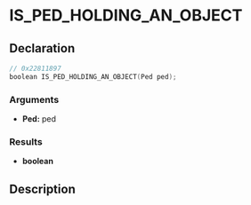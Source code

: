 # IS_PED_HOLDING_AN_OBJECT

## Declaration
```cpp
// 0x22811897
boolean IS_PED_HOLDING_AN_OBJECT(Ped ped);
```

### Arguments
- **Ped:** ped

### Results
- **boolean**

## Description

